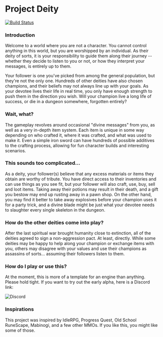 # Project Deity

[![Build Status](https://travis-ci.org/Frostflake/project-deity.svg?branch=master)](https://travis-ci.org/Frostflake/project-deity)

### Introduction
Welcome to a world where you are not a character. You cannot control anything in this world, but you are worshipped by an individual. As their deity of sorts, it is your responsibility to guide them along their journey -- whether they decide to listen to you or not, or how they interpret your messages, is entirely up to them.

Your follower is one you've picked from among the general population, but they're not the only one. Hundreds of other deities have also chosen champions, and their beliefs may not always line up with your goals. As your devotee lives their life in real time, you only have enough strength to push them in the direction you wish. Will your champion live a long life of success, or die in a dungeon somewhere, forgotten entirely?

### Wait, what?
The gameplay revolves around occasional "divine messages" from you, as well as a very in-depth item system. Each item is unique in some way depending on who crafted it, where it was crafted, and what was used to make it. Even a simple iron sword can have hundreds of possible additives to the crafting process, allowing for fun character builds and interesting scenarios.

### This sounds too complicated...
As a deity, your follower(s) believe that any excess materials or items they obtain are worthy of tribute. You have direct access to their inventories and can use things as you see fit, but your follower will also craft, use, buy, sell and loot items. Taking away their potions may result in their death, and a gift you bestow may end up rusting away in a pawn shop. On the other hand, you may find it better to take away explosives before your champion uses it for a party trick, and a divine blade might be just what your devotee needs to slaughter every single skeleton in the dungeon.

### How do the other deities come into play?
After the last spiritual war brought humanity close to extinction, all of the deities agreed to sign a non-aggression pact. At least, directly.
While some deities may be happy to help along your champion or exchange items with you, others may disagree with your values and use their champions as assassins of sorts... assuming their followers listen to them.

### How do I play or use this?
At the moment, this is more of a template for an engine than anything. Please hold tight.
If you want to try out the early alpha, here is a Discord link:

![Discord](https://img.shields.io/discord/763138107310473227?color=7289da&label=Discord&logo=Discord&logoColor=white)

### Inspirations
This project was inspired by IdleRPG, Progress Quest, Old School RuneScape, Mabinogi, and a few other MMOs.
If you like this, you might like some of those.
